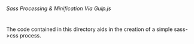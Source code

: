 ###### Sass Processing & Minification Via Gulp.js

#
#

The code contained in this directory aids in the creation of a simple sass->css process.

